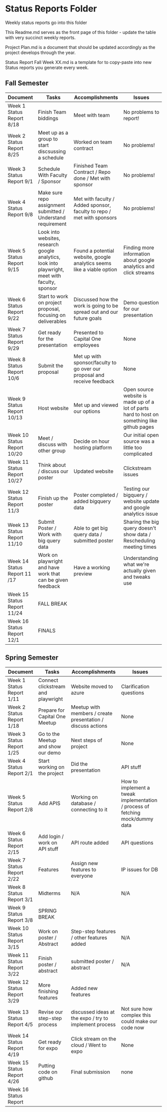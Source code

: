 # Status Reports Folder
Weekly status reports go into this folder

This Readme.md serves as the front page of this folder - update the table with very succinct weekly reports.

Project Plan.md is a document that should be updated accordingly as the project develops through the year.

Status Report Fall Week XX.md is a template for to copy-paste into new Status reports you generate every week.

## Fall Semester

| Document | Tasks | Accomplishments | Issues |
|---|---|---|---|
| Week 1 Status Report 8/18 | Finish Team biddings | Meet with team | No problems to report! |
| Week 2 Status Report 8/25 | Meet up as a group to start discsussing a schedule | Worked on team contract | No problems! |
| Week 3 Status Report 9/1 | Schedule With Faculty / Sponsor | Finished Team Contract / Repo done / Met with sponsor | No problems! |
| Week 4 Status Report 9/8 | Make sure repo assignment submitted / Understand requirement | Met with faculty / Added sponsor, faculty to repo / met with sponsors| No problems! |
| Week 5 Status Report 9/15 | Look into websites, research google analytics, look into playwright, meet with faculty, sponsor | Found a potential website, google analytics seems like a viable option | Finding more information about google analytics and click streams |
| Week 6 Status Report 9/22 | Start to work on project proposal, focusing on deliverables | Discussed how the work is going to be spread out and our future goals | Demo question for our presentation |
| Week 7 Status Report 9/29 | Get ready for the presentation | Presented to Capital One employees | None |
| Week 8 Status Report 10/6 | Submit the proposal | Met up with sponsor/faculty to go over our proposal and receive feedback | None |
| Week 9 Status Report 10/13 | Host website | Met up and viewed our options | Open source website is made up of a lot of parts hard to host on something like github pages |
| Week 10 Status Report 10/20 | Meet / discuss with other group | Decide on hour hosting platform | Our initial open source was a little too complicated |
| Week 11 Status Report 10/27 | Think about / discuss our poster | Updated website | Clickstream issues |
| Week 12 Status Report 11/3 | Finish up the poster | Poster completed / added bigquery data | Testing our bigquery / website update and google analytics issue |
| Week 13 Status Report 11/10| Submit Poster / Work with big query data | Able to get big query data / submitted poster | Sharing the big query doesn't show data / Rescheduling meeting times |
| Week 14 Status Report 11 /17 | Work on playwright and have work that can be given feedback | Have a working preview | Understanding what we're actually given and tweaks use |
| Week 15 Status Report 11/24 | FALL BREAK | | |
| Week 16 Status Report  12/1 | FINALS | | |






## Spring Semester

| Document | Tasks | Accomplishments| Issues |
|---|---|---|---|
| Week 1 Status Report  1/11 | Connect clickstream and playwright | Website moved to azure | Clarification questions  |
| Week 2 Status Report  1/18 | Prepare for Capital One Meetup | Meetup with members / create presentation / discuss actions | None |
| Week 3 Status Report  1/25 | Go to the Meetup and show our demo | Next steps of project | None  |
| Week 4 Status Report  2/1 | Start working on the project | Did the presentation | API stuff  |
| Week 5 Status Report  2/8 | Add APIS | Working on database / connecting to it | How to implement a tweak implementation / process of fetching mock/dummy data |
| Week 6 Status Report  2/15 | Add login / work on API stuff | API route added | API questions |
| Week 7 Status Report  2/22 | Features | Assign new features to everyone | IP issues for DB |
| Week 8 Status Report  3/1 | Midterms | N/A | N/A |
| Week 9 Status Report 3/8 | SPRING BREAK | | |
| Week 10 Status Report 3/15 | Work on poster / Abstract | Step-step features / other features added | N/A |
| Week 11 Status Report 3/22 | Finish poster / abstract | submitted poster / abstract | N/A |
| Week 12 Status Report 3/29 | More finishing features | Added new features | |
| Week 13 Status Report 4/5 | Revise our step-step process | discussed ideas at the expo / try to implement process | Not sure how complex this could make our code now |
| Week 14 Status Report 4/19 | Get ready for expo | Click stream on the cloud / Went to expo | None | 
| Week 15 Status Report 4/26| Putting code on github | Final submission | none |
| Week 16 Status Report | | | |
